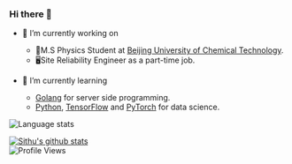 ### Hi there 👋

- 🔭 I’m currently working on  
    - 🔬M.S Physics Student at [Beijing University of Chemical Technology](https://www.buct.edu.cn).
    - 🖥️Site Reliability Engineer as a part-time job.

- 🌱 I’m currently learning 
    - [Golang](https://golang.org/) for server side programming.
    - [Python](https://www.python.org/), [TensorFlow](https://www.tensorflow.org/) and [PyTorch](https://pytorch.org/) for data science.

![Language stats](https://github-readme-stats.vercel.app/api/top-langs/?username=w0n9&layout=compact)

[![Sithu's github stats](https://github-readme-stats.vercel.app/api?username=w0n9&show_icons=true&theme=buefy&hide=prs,issues)](https://github.com/w0n9)  
![Profile Views](https://visitor-badge.laobi.icu/badge?page_id=w0n9.w0n9)

<!--
**W0n9/W0n9** is a ✨ _special_ ✨ repository because its `README.md` (this file) appears on your GitHub profile.

Here are some ideas to get you started:

- 🔭 I’m currently working on ...
- 🌱 I’m currently learning ...
- 👯 I’m looking to collaborate on ...
- 🤔 I’m looking for help with ...
- 💬 Ask me about ...
- 📫 How to reach me: ...
- 😄 Pronouns: ...
- ⚡ Fun fact: ...
-->
